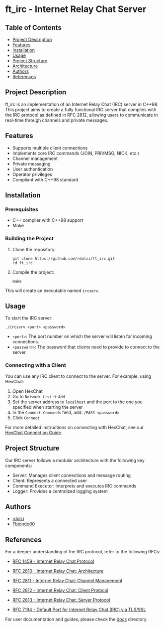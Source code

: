 # ft_irc - Internet Relay Chat Server

## Table of Contents
- [Project Description](#project-description)
- [Features](#features)
- [Installation](#installation)
- [Usage](#usage)
- [Project Structure](#project-structure)
- [Architecture](#architecture)
- [Authors](#authors)
- [References](#references)

## Project Description

ft_irc is an implementation of an Internet Relay Chat (IRC) server in C++98. This project aims to create a fully functional IRC server that complies with the IRC protocol as defined in RFC 2812, allowing users to communicate in real-time through channels and private messages.

## Features

- Supports multiple client connections
- Implements core IRC commands (JOIN, PRIVMSG, NICK, etc.)
- Channel management
- Private messaging
- User authentication
- Operator privileges
- Compliant with C++98 standard

## Installation

### Prerequisites

- C++ compiler with C++98 support
- Make

### Building the Project

1. Clone the repository:
   ```
   git clone https://github.com/rdolzi/ft_irc.git
   cd ft_irc
   ```

2. Compile the project:
   ```
   make
   ```

This will create an executable named `ircserv`.

## Usage

To start the IRC server:

```
./ircserv <port> <password>
```

- `<port>`: The port number on which the server will listen for incoming connections.
- `<password>`: The password that clients need to provide to connect to the server.

### Connecting with a Client

You can use any IRC client to connect to the server. For example, using HexChat:

1. Open HexChat
2. Go to `Network List` -> `Add`
3. Set the server address to `localhost` and the port to the one you specified when starting the server
4. In the `Connect Commands` field, add: `/PASS <password>`
5. Click `Connect`

For more detailed instructions on connecting with HexChat, see our [HexChat Connection Guide](docs/user-guide/how-hexchat-connect.md).

## Project Structure

Our IRC server follows a modular architecture with the following key components:

- Server: Manages client connections and message routing
- Client: Represents a connected user
- Command Executor: Interprets and executes IRC commands
- Logger: Provides a centralized logging system


## Authors

- [rdolzi](https://github.com/rdolzi)
- [Fbiondo00](https://github.com/Fbiondo00)


## References

For a deeper understanding of the IRC protocol, refer to the following RFCs:

- [RFC 1459 - Internet Relay Chat Protocol](https://tools.ietf.org/html/rfc1459)

- [RFC 2810 - Internet Relay Chat: Architecture](https://tools.ietf.org/html/rfc2810)

- [RFC 2811 - Internet Relay Chat: Channel Management](https://tools.ietf.org/html/rfc2811)

- [RFC 2812 - Internet Relay Chat: Client Protocol](https://tools.ietf.org/html/rfc2812)

- [RFC 2813 - Internet Relay Chat: Server Protocol](https://tools.ietf.org/html/rfc2813)

- [RFC 7194 - Default Port for Internet Relay Chat (IRC) via TLS/SSL](https://tools.ietf.org/html/rfc7194)

For user documentation and guides, please check the [docs](./docs) directory.

